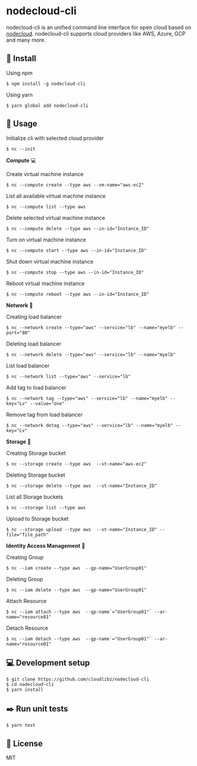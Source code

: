 # nodecloud-cli

nodecloud-cli is an unified command line interface for open cloud based on [nodecloud](https://github.com/cloudlibz/nodecloud). nodecloud-cli supports cloud providers like AWS, Azure, GCP and many more.

## 🚀 Install

Using npm

```
$ npm install -g nodecloud-cli
```

Using yarn

```
$ yarn global add nodecloud-cli
```

## 📣 Usage

Initialize cli with selected cloud provider

```
$ nc --init
```

**Compute** :computer:

Create virtual machine instance

```
$ nc --compute create --type aws --vm-name="aws-ec2"
```

List all available virtual machine instance

```
$ nc --compute list --type aws
```

Delete selected virtual machine instance

```
$ nc --compute delete --type aws --in-id="Instance_ID"
```

Turn on virtual machine instance

```
$ nc --compute start --type aws --in-id="Instance_ID"
```

Shut down virtual machine instance

```
$ nc --compute stop --type aws --in-id="Instance_ID"
```

Reboot virtual machine instance

```
$ nc --compute reboot --type aws --in-id="Instance_ID"
```

**Network** :satellite:

Creating load balancer

```
$ nc --network create --type="aws" --service="lb" --name="myelb" --port="80"
```

Deleting load balancer

```
$ nc --network delete --type="aws" --service="lb" --name="myelb"
```

List load balancer

```
$ nc --network list --type="aws" --service="lb"
```

Add tag to load balancer

```
$ nc --network tag --type="aws" --service="lb" --name="myelb" --key="Lv" --value="one"
```

Remove tag from load balancer

```
$ nc --network detag --type="aws" --service="lb" --name="myelb" --key="Lv"
```

**Storage** :floppy_disk:

Creating Storage bucket

```
$ nc --storage create --type aws  --st-name="aws-ec2"
```

Deleting Storage bucket

```
$ nc --storage delete --type aws  --st-name="Instance_ID"
```

List all Storage buckets

```
$ nc --storage list --type aws
```

Upload to Storage bucket

```
$ nc --storage upload --type aws  --st-name="Instance_ID" --file="file_path"
```

**Identity Access Management** :key:

Creating Group

```
$ nc --iam create --type aws  --gp-name="UserGroup01"
```

Deleting Group

```
$ nc --iam delete --type aws  --gp-name="UserGroup01"
```

Attach Resource

```
$ nc --iam attach --type aws  --gp-name`="UserGroup01"` --ar-name="resource01"
```

Detach Resource

```
$ nc --iam detach --type aws  --gp-name`="UserGroup01"` --ar-name="resource01"
```

## 💻 Development setup

```
$ git clone https://github.com/cloudlibz/nodecloud-cli
$ cd nodecloud-cli
$ yarn install
```

## ✒️ Run unit tests

```
$ yarn test
```

## 📜 License

MIT
